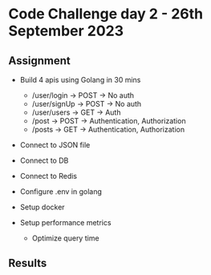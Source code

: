 # Code Challenge day 2 - 26th September 2023

## Assignment
- Build 4 apis using Golang in 30 mins
    - /user/login -> POST -> No auth
    - /user/signUp -> POST -> No auth
    - /user/users -> GET -> Auth
    - /post -> POST -> Authentication, Authorization
    - /posts -> GET -> Authentication, Authorization

- Connect to JSON file
- Connect to DB
- Connect to Redis
- Configure .env in golang
- Setup docker
- Setup performance metrics
    - Optimize query time

## Results


